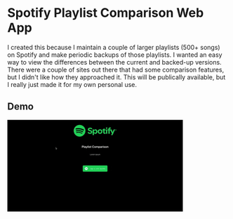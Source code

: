 # Spotify Playlist Comparison Web App

I created this because I maintain a couple of larger playlists (500+ songs) on Spotify and make periodic backups of those playlists. I wanted an easy way to view the differences between the current and backed-up versions. 
There were a couple of sites out there that had some comparison features, but I didn't like how they approached it. This will be publically available, but I really just made it for my own personal use. 

## Demo

![demo gif](demo.gif)